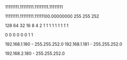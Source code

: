 
11111111.11111111.11111111.11111111

11111111.11111111.11111100.00000000
     255      255      252

128 64 32 16 8 4 2 1
  1  1  1  1 1 1 1 1

  0  0  0  0 0 0 1 1










192.168.1.180 - 255.255.252.0
192.168.1.181 - 255.255.252.0

192.168.2.180 - 255.255.252.0


